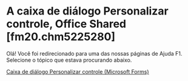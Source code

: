 
# A caixa de diálogo Personalizar controle, Office Shared [fm20.chm5225280]

Olá! Você foi redirecionado para uma das nossas páginas de Ajuda F1. Selecione o tópico que estava procurando abaixo.

[Caixa de diálogo Personalizar controle (Microsoft Forms)](http://msdn.microsoft.com/library/7a02d644-1653-d212-9303-e67fd61ef25e%28Office.15%29.aspx)
